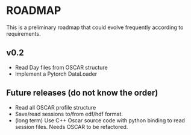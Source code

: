 # ROADMAP

This is a preliminary roadmap that could evolve frequently according to requirements.

## v0.2

- Read Day files from OSCAR structure
- Implement a Pytorch DataLoader

## Future releases (do not know the order)

- Read all OSCAR profile structure
- Save/read sessions to/from edf/hdf format.
- (long term) Use C++ Oscar source code with python binding to read session files. Needs OSCAR to be refactored.